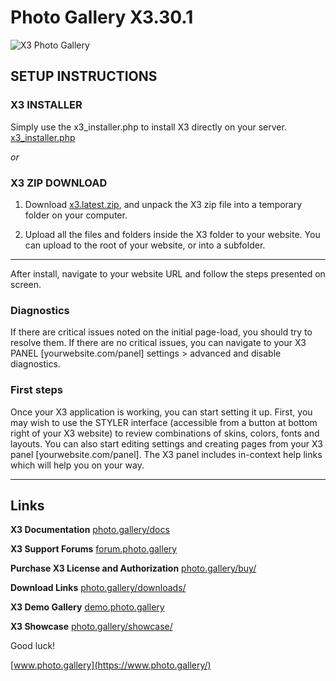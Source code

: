 # Photo Gallery X3.30.1

![X3 Photo Gallery](https://www.photo.gallery/content/custom/files/images/x3-styles-2x.jpg)


## SETUP INSTRUCTIONS

### X3 INSTALLER

Simply use the x3_installer.php to install X3 directly on your server.
[x3_installer.php](https://www.photo.gallery/download/?x3_installer)

_or_

### X3 ZIP DOWNLOAD

1. Download [x3.latest.zip](https://www.photo.gallery/download/x3.latest.zip), and unpack the X3 zip file into a temporary folder on your computer.

2. Upload all the files and folders inside the X3 folder to your website. You can upload to the root of your website, or into a subfolder.

---
After install, navigate to your website URL and follow the steps presented on screen.



### Diagnostics

If there are critical issues noted on the initial page-load, you should try to resolve them. If there are no critical issues, you can navigate to your X3 PANEL [yourwebsite.com/panel] settings > advanced and disable diagnostics.



### First steps

Once your X3 application is working, you can start setting it up. First, you may wish to use the STYLER interface (accessible from a button at bottom right of your X3 website) to review combinations of skins, colors, fonts and layouts. You can also start editing settings and creating pages from your X3 panel [yourwebsite.com/panel]. The X3 panel includes in-context help links which will help you on your way.

---

## Links

**X3 Documentation**
[photo.gallery/docs](https://photo.gallery/docs/)

**X3 Support Forums**
[forum.photo.gallery](https://forum.photo.gallery)

**Purchase X3 License and Authorization**
[photo.gallery/buy/](https://www.photo.gallery/buy/)

**Download Links**
[photo.gallery/downloads/](https://www.photo.gallery/downloads/)

**X3 Demo Gallery**
[demo.photo.gallery](https://demo.photo.gallery/)

**X3 Showcase**
[photo.gallery/showcase/](https://www.photo.gallery/showcase/)





Good luck!

[www.photo.gallery](https://www.photo.gallery/)

